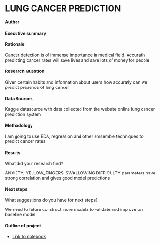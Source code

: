 # LUNG CANCER PREDICTION

**Author**

#### Executive summary

#### Rationale
Cancer detection is of immense importance in medical field. Accuratly predicting cancer rates will save lives and save lots of money for people

#### Research Question
Given certain habits and information about users how accuratly can we predict presence of lung cancer 

#### Data Sources
Kaggle datasource with data collected from the website online lung cancer prediction system

#### Methodology
I am going to use EDA, regression and other emsemble techniques to predict cancer rates

#### Results
What did your research find?

ANXIETY, YELLOW_FINGERS, SWALLOWING DIFFICULTY parameters have strong correlation and gives good model predictions 

#### Next steps
What suggestions do you have for next steps?

We need to future construct more models to validate and improve on baseline model

#### Outline of project

- [Link to notebook](https://github.com/RaghavanK/capstone-assignment/blob/main/cancer-prediction.ipynb)
